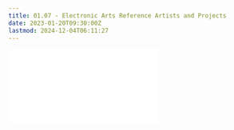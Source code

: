 ```yaml
---
title: 01.07 - Electronic Arts Reference Artists and Projects
date: 2023-01-20T09:30:00Z
lastmod: 2024-12-04T06:11:27
---
```


![Link to included file content](../../../../electronics/electronics-arts-artists-and-projects.md)
